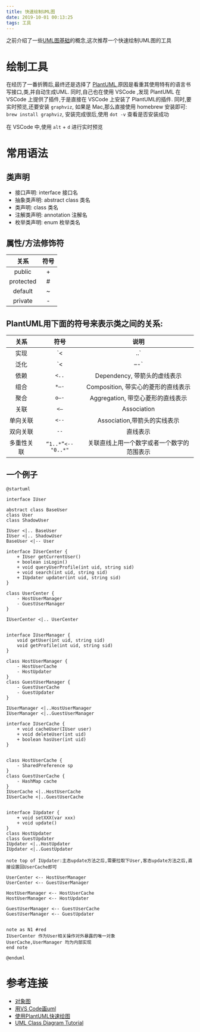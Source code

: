 ```yaml
---
title: 快速绘制UML图
date: 2019-10-01 00:13:25
tags: 工具
---
```


之前介绍了一些[UML图基础](https://zachaxy.github.io/2018/04/20/uml%E5%9B%BE%E5%9F%BA%E7%A1%80/)的概念,这次推荐一个快速绘制UML图的工具

<!-- more -->

# 绘制工具
在经历了一番折腾后,最终还是选择了 [PlantUML](http://plantuml.com/zh/),原因是看重其使用特有的语言书写接口,类,并自动生成UML. 同时,自己也在使用 VSCode ,发现 PlantUML 在 VSCode 上提供了插件,于是直接在 VSCode 上安装了 PlantUML的插件.
同时,要实时预览,还要安装 `graphviz`, 如果是 Mac,那么直接使用 homebrew 安装即可: `brew install graphviz`, 安装完成很后,使用 `dot -v` 查看是否安装成功

在 VSCode 中,使用 `alt` + `d` 进行实时预览

# 常用语法

## 类声明
- 接口声明: interface 接口名
- 抽象类声明: abstract class 类名
- 类声明: class 类名
- 注解类声明: annotation 注解名
- 枚举类声明: enum 枚举类名

## 属性/方法修饰符
|关系|符号|
|:--:|:--:|
|public|+|
|protected|#|
|default|~|
|private|-|


## PlantUML用下面的符号来表示类之间的关系:

|关系|符号|说明|
|:--:|:--:|:--:|
|实现| `<|..` |Realization, 接口的实现,带空心三角型的虚线表示|
|泛化| `<|–-` |Generalization, 类的继承,带空心三角型的直线表示|
|依赖| `<..` |Dependency, 带箭头的虚线表示|
|组合| `*–-` |Composition, 带实心的菱形的直线表示|
|聚合| `o–-` |Aggregation, 带空心菱形的直线表示|
|关联| `<–` |Association|
|单向关联| `<--` |Association,带箭头的实线表示|
|双向关联| `--` |直线表示|
|多重性关联| `“1..*”<--"0..*"` |关联直线上用一个数字或者一个数字的范围表示|

## 一个例子

```
@startuml

interface IUser

abstract class BaseUser
class User
class ShadowUser

IUser <|.. BaseUser
IUser <|.. ShadowUser
BaseUser <|-- User

interface IUserCenter {
    + IUser getCurrentUser()
    + boolean isLogin()
    + void queryUserProfile(int uid, string sid)
    + void search(int uid, string sid)
    + IUpdater updater(int uid, string sid)
}

class UserCenter {
    - HostUserManager
    - GuestUserManager
}

IUserCenter <|.. UserCenter


interface IUserManager {
    void getUser(int uid, string sid)
    void getProfile(int uid, string sid)
}

class HostUserManager {
    - HostUserCache
    - HostUpdater
}
class GuestUserManager {
    - GuestUserCache
    - GuestUpdater
}

IUserManager <|..HostUserManager
IUserManager <|..GuestUserManager

interface IUserCache {
    + void cacheUser(IUser user)
    + void deleteUser(int uid)
    + boolean hasUser(int uid)
}


class HostUserCache {
    - SharedPreference sp
}
class GuestUserCache {
    - HashMap cache
}
IUserCache <|..HostUserCache
IUserCache <|..GuestUserCache


interface IUpdater {
    + void setXXX(var xxx)
    + void update()
}
class HostUpdater
class GuestUpdater
IUpdater <|..HostUpdater
IUpdater <|..GuestUpdater

note top of IUpdater:主态update方法之后,需要拉取下User,客态update方法之后,直接设置回UserCache即可

UserCenter <-- HostUserManager
UserCenter <-- GuestUserManager

HostUserManager <-- HostUserCache
HostUserManager <-- HostUpdater

GuestUserManager <-- GuestUserCache
GuestUserManager <-- GuestUpdater


note as N1 #red
IUserCenter 作为User相关操作对外暴露的唯一对象
UserCache,UserManager 均为内部实现
end note

@enduml
```

 # 参考连接
- [对象图](http://plantuml.com/zh/object-diagram)
- [用VS Code画uml](https://blog.csdn.net/qq_26819733/article/details/84895850)
- [使用PlantUML快速绘图](https://blog.csdn.net/zxc123e/article/details/71837923)
- [UML Class Diagram Tutorial](https://www.youtube.com/watch?v=UI6lqHOVHic)